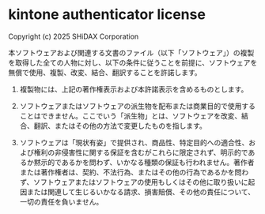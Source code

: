 # kintone authenticator license

Copyright (c) 2025 SHiDAX Corporation

本ソフトウェアおよび関連する文書のファイル（以下「ソフトウェア」）の複製を取得した全ての人物に対し、以下の条件に従うことを前提に、ソフトウェアを無償で使用、複製、改変、結合、翻訳することを許諾します。

1. 複製物には、上記の著作権表示および本許諾表示を含めるものとします。

2. ソフトウェアまたはソフトウェアの派生物を配布または商業目的で使用することはできません。ここでいう「派生物」とは、ソフトウェアを改変、結合、翻訳、またはその他の方法で変更したものを指します。

3. ソフトウェアは「現状有姿」で提供され、商品性、特定目的への適合性、および権利の非侵害性に関する保証を含むがこれらに限定されず、明示的であるか黙示的であるかを問わず、いかなる種類の保証も行われません。著作者または著作権者は、契約、不法行為、またはその他の行為であるかを問わず、ソフトウェアまたはソフトウェアの使用もしくはその他に取り扱いに起因または関連して生じるいかなる請求、損害賠償、その他の責任について、一切の責任を負いません。
